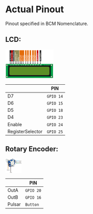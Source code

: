 # Actual Pinout
Pinout specified in BCM Nomenclature.

## LCD:
<img src="./lcd_schem.png" alt="LCD" width="30%"/>

|                |PIN                            |
|----------------|-------------------------------|
|D7								|`GPIO 14`            |
|D6								|`GPIO 15`            |
|D5								|`GPIO 18`|
|D4								|`GPIO 23`|
|Enable								|`GPIO 24`|
|RegisterSelector								|`GPIO 25`|




## Rotary Encoder:
<img src="./rotary_schem.png" alt="Rotary" width="10%"/>

|                |PIN                            |
|----------------|-------------------------------|
|OutA								|`GPIO 20`|
|OutB								|`GPIO 16`|
|Pulsar								|`Button`|
